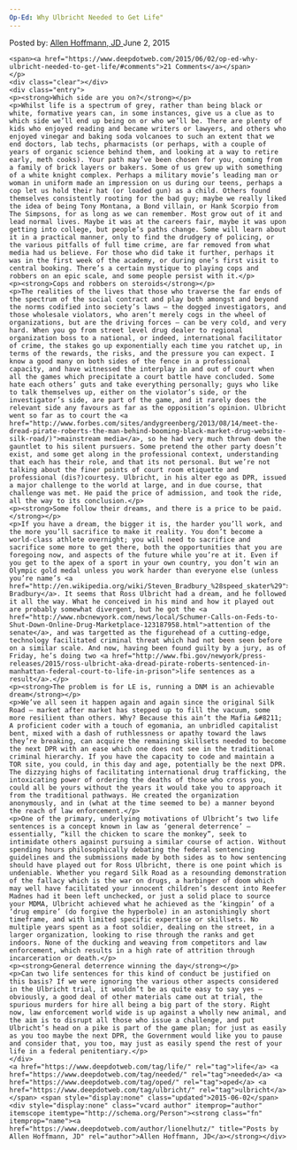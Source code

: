 ```yaml
---
Op-Ed: Why Ulbricht Needed to Get Life"
---
```

<article class="post-listing post-10520 post type-post status-publish format-standard has-post-thumbnail hentry  tag-life tag-needed tag-oped tag-ulbricht">
    <div class="post-inner">
        <span>Posted by: <a href="https://www.deepdotweb.com/author/lionelhutz/" title="">Allen Hoffmann, JD </a></span>
    <span>June 2, 2015</span>
    
    <span><a href="https://www.deepdotweb.com/2015/06/02/op-ed-why-ulbricht-needed-to-get-life/#comments">21 Comments</a></span>
    </p>
    <div class="clear"></div>
    <div class="entry">
    <p><strong>Which side are you on?</strong></p>
    <p>Whilst life is a spectrum of grey, rather than being black or white, formative years can, in some instances, give us a clue as to which side we’ll end up being on or who we’ll be. There are plenty of kids who enjoyed reading and became writers or lawyers, and others who enjoyed vinegar and baking soda volcanoes to such an extent that we end doctors, lab techs, pharmacists (or perhaps, with a couple of years of organic science behind them, and looking at a way to retire early, meth cooks). Your path may’ve been chosen for you, coming from a family of brick layers or bakers. Some of us grew up with something of a white knight complex. Perhaps a military movie’s leading man or woman in uniform made an impression on us during our teens, perhaps a cop let us hold their hat (or loaded gun) as a child. Others found themselves consistently rooting for the bad guy; maybe we really liked the idea of being Tony Montana, a Bond villain, or Hank Scorpio from The Simpsons, for as long as we can remember. Most grow out of it and lead normal lives. Maybe it was at the careers fair, maybe it was upon getting into college, but people’s paths change. Some will learn about it in a practical manner, only to find the drudgery of policing, or the various pitfalls of full time crime, are far removed from what media had us believe. For those who did take it further, perhaps it was in the first week of the academy, or during one’s first visit to central booking. There’s a certain mystique to playing cops and robbers on an epic scale, and some people persist with it.</p>
    <p><strong>Cops and robbers on steroids</strong></p>
    <p>The realities of the lives that those who traverse the far ends of the spectrum of the social contract and play both amongst and beyond the norms codified into society’s laws – the dogged investigators, and those wholesale violators, who aren’t merely cogs in the wheel of organizations, but are the driving forces – can be very cold, and very hard. When you go from street level drug dealer to regional organization boss to a national, or indeed, international facilitator of crime, the stakes go up exponentially each time you ratchet up, in terms of the rewards, the risks, and the pressure you can expect. I know a good many on both sides of the fence in a professional capacity, and have witnessed the interplay in and out of court when all the games which precipitate a court battle have concluded. Some hate each others’ guts and take everything personally; guys who like to talk themselves up, either on the violator’s side, or the investigator’s side, are part of the game, and it rarely does the relevant side any favours as far as the opposition’s opinion. Ulbricht went so far as to court the <a href="http://www.forbes.com/sites/andygreenberg/2013/08/14/meet-the-dread-pirate-roberts-the-man-behind-booming-black-market-drug-website-silk-road/)">mainstream media</a>, so he had very much thrown down the gauntlet to his silent pursuers. Some pretend the other party doesn’t exist, and some get along in the professional context, understanding that each has their role, and that its not personal. But we’re not talking about the finer points of court room etiquette and professional (dis?)courtesy. Ulbricht, in his alter ego as DPR, issued a major challenge to the world at large, and in due course, that challenge was met. He paid the price of admission, and took the ride, all the way to its conclusion.</p>
    <p><strong>Some follow their dreams, and there is a price to be paid.</strong></p>
    <p>If you have a dream, the bigger it is, the harder you’ll work, and the more you’ll sacrifice to make it reality. You don’t become a world-class athlete overnight; you will need to sacrifice and sacrifice some more to get there, both the opportunities that you are foregoing now, and aspects of the future while you’re at it. Even if you get to the apex of a sport in your own country, you don’t win an Olympic gold medal unless you work harder than everyone else (unless you’re name’s <a href="http://en.wikipedia.org/wiki/Steven_Bradbury_%28speed_skater%29">Steven Bradbury</a>. It seems that Ross Ulbricht had a dream, and he followed it all the way. What he conceived in his mind and how it played out are probably somewhat divergent, but he got the <a href="http://www.nbcnewyork.com/news/local/Schumer-Calls-on-Feds-to-Shut-Down-Online-Drug-Marketplace-123187958.html">attention of the senate</a>, and was targetted as the figurehead of a cutting-edge, technology facilitated criminal threat which had not been seen before on a similar scale. And now, having been found guilty by a jury, as of Friday, he’s doing two <a href="http://www.fbi.gov/newyork/press-releases/2015/ross-ulbricht-aka-dread-pirate-roberts-sentenced-in-manhattan-federal-court-to-life-in-prison">life sentences as a result</a>.</p>
    <p><strong>The problem is for LE is, running a DNM is an achievable dream</strong></p>
    <p>We’ve all seen it happen again and again since the original Silk Road – market after market has stepped up to fill the vacuum, some more resilient than others. Why? Because this ain’t the Mafia &#8211; A proficient coder with a touch of egomania, an unbridled capitalist bent, mixed with a dash of ruthlessness or apathy toward the laws they’re breaking, can acquire the remaining skillsets needed to become the next DPR with an ease which one does not see in the traditional criminal hierarchy. If you have the capacity to code and maintain a TOR site, you could, in this day and age, potentially be the next DPR. The dizzying highs of facilitating international drug trafficking, the intoxicating power of ordering the deaths of those who cross you, could all be yours without the years it would take you to approach it from the traditional pathways. He created the organization anonymously, and in (what at the time seemed to be) a manner beyond the reach of law enforcement.</p>
    <p>One of the primary, underlying motivations of Ulbricht’s two life sentences is a concept known in law as ‘general deterrence’ – essentially, “kill the chicken to scare the monkey”, seek to intimidate others against pursuing a similar course of action. Without spending hours philosophically debating the federal sentencing guidelines and the submissions made by both sides as to how sentencing should have played out for Ross Ulbricht, there is one point which is undeniable. Whether you regard Silk Road as a resounding demonstration of the fallacy which is the war on drugs, a harbinger of doom which may well have facilitated your innocent children’s descent into Reefer Madnes had it been left unchecked, or just a solid place to source your MDMA, Ulbricht achieved what he achieved as the ‘kingpin’ of a ‘drug empire’ (do forgive the hyperbole) in an astonishingly short timeframe, and with limited specific expertise or skillsets. No multiple years spent as a foot soldier, dealing on the street, in a larger organization, looking to rise through the ranks and get indoors. None of the ducking and weaving from competitors and law enforcement, which results in a high rate of attrition through incarceration or death.</p>
    <p><strong>General deterrence winning the day</strong></p>
    <p>Can two life sentences for this kind of conduct be justified on this basis? If we were ignoring the various other aspects considered in the Ulbricht trial, it wouldn’t be as quite easy to say yes – obviously, a good deal of other materials came out at trial, the spurious murders for hire all being a big part of the story. Right now, law enforcement world wide is up against a wholly new animal, and the aim is to disrupt all those who issue a challenge, and put Ulbricht’s head on a pike is part of the game plan; for just as easily as you too maybe the next DPR, the Government would like you to pause and consider that, you too, may just as easily spend the rest of your life in a federal penitentiary.</p>
    </div>
    <a href="https://www.deepdotweb.com/tag/life/" rel="tag">life</a> <a href="https://www.deepdotweb.com/tag/needed/" rel="tag">needed</a> <a href="https://www.deepdotweb.com/tag/oped/" rel="tag">oped</a> <a href="https://www.deepdotweb.com/tag/ulbricht/" rel="tag">ulbricht</a></span> <span style="display:none" class="updated">2015-06-02</span>
    <div style="display:none" class="vcard author" itemprop="author" itemscope itemtype="http://schema.org/Person"><strong class="fn" itemprop="name"><a href="https://www.deepdotweb.com/author/lionelhutz/" title="Posts by Allen Hoffmann, JD" rel="author">Allen Hoffmann, JD</a></strong></div>
    
